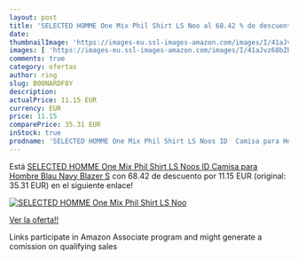 ```yaml
---
layout: post
title: 'SELECTED HOMME One Mix Phil Shirt LS Noo al 68.42 % de descuento'
date: 
thumbnailImage: 'https://images-eu.ssl-images-amazon.com/images/I/41aJvz68bZL._SL200_.jpg'
images: [ 'https://images-eu.ssl-images-amazon.com/images/I/41aJvz68bZL._SL200_.jpg' ]
comments: true
category: ofertas
author: ring
slug: B00NARDF8Y
description:
actualPrice: 11.15 EUR
currency: EUR
price: 11.15
comparePrice: 35.31 EUR
inStock: true
prodname: 'SELECTED HOMME One Mix Phil Shirt LS Noos ID  Camisa para Hombre  Blau  Navy Blazer  S'
---
```


Está [SELECTED HOMME One Mix Phil Shirt LS Noos ID  Camisa para Hombre  Blau  Navy Blazer  S](https://www.amazon.es/dp/B00NARDF8Y/?tag=tolees-21) con 68.42 de descuento por 11.15 EUR (original: 35.31 EUR) en el siguiente enlace!

[![SELECTED HOMME One Mix Phil Shirt LS Noo](https://images-eu.ssl-images-amazon.com/images/I/41aJvz68bZL._SL200_.jpg)](https://www.amazon.es/dp/B00NARDF8Y/?tag=tolees-21)

[Ver la oferta!!](https://www.amazon.es/dp/B00NARDF8Y/?tag=tolees-21)

Links participate in Amazon Associate program and might generate a comission on qualifying sales


